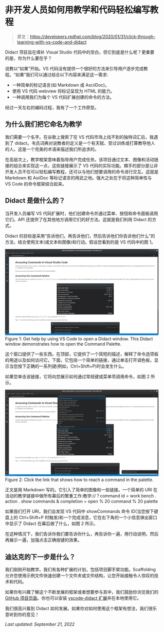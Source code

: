 # 非开发人员如何用教学和代码轻松编写教程

> 原文：<https://developers.redhat.com/blog/2020/01/31/click-through-learning-with-vs-code-and-didact>

Didact 项目旨在填补 Visual Studio 代码中的空白，但它到底是什么呢？更重要的是，你为什么要在乎？

说教以“如果”开始。VS 代码没有提供一个很好的方法来引导用户逐步完成教程。“如果”我们可以通过结合以下内容来满足这一需求:

*   一种简单的标记语言(如 Markdown 或 AsciiDoc)。
*   使用 VS 代码 webview 将标记呈现为 HTML 的能力。
*   一种调用我们为每个 VS 代码扩展创建的命令的方法。

经过一天左右的编码过程，我有了一个工作原型。

## 为什么我们把它命名为教学

我们需要一个名字。在谷歌上搜索了在 VS 代码市场上找不到的独特词汇后，我遇到了 didact。韦氏词典对说教者的定义是一个有天赋、受过训练或打算教导他人的人。这是一个完美的术语来描述我们所追求的。

在高层次上，教学框架意味着指导用户完成任务。该项目通过文本、图像和活动链接的组合来实现这一点，这些链接展示了 VS 代码的实际功能。棘手的部分是让非开发人员不仅可以轻松编写教程，还可以与他们想要调用的命令进行交互。这就是 Markdown 和 AsiiDoc 等标记语言的用武之地。强大之处在于将这种简单性与 VS Code 的命令框架结合起来。

## Didact 是做什么的？

当开发人员编写 VS 代码扩展时，他们创建命令并通过菜单、按钮和命令面板调用它们。API 还提供了在其他地方调用它们的好方法。这就是我们利用 Didact 的方式。

Didact 的目标是采用“告诉他们，再告诉他们，然后告诉他们你告诉他们什么”的方法，结合使用文本(或文本和图像)和行动。假设您看到的是 VS 代码中的图 1。

[![The Didact window and the Command Palette shown.](img/20d38a74c05edb802222533116a8d7a8.png)](/sites/default/files/blog/2020/01/didact-view-command-palette-example.png)Figure 1: Get help by using VS Code to open a Didact window. This Didact window demonstrates how to open the Command Palette.

这个窗口提供了一些东西。在顶部，它提供了一个简短的描述，解释了命令选项板的用途以及如何访问它。下面，它包括一个简单的链接，通过单击打开调色板，显示当您按下正确的一系列键(例如，Ctrl+Shift+P)时会发生什么。

如果您单击该链接，它将向您展示如何通过常规键或菜单项调用命令，如图 2 所示。

[![Shows the link to reach a command in the palette.](img/a0ac35a1ec2d0a27f503d9e3ab99edb9.png)](/sites/default/files/blog/2020/01/didact-view-command-palette-example2.png)Figure 2: Click the link that shows how to reach a command in the palette.

正文是用 Markdown 写的。它引入了简单的图像和一些链接。一个简单的 URI 在活动的教学链接中做所有幕后的繁重工作:教学://？command id = work bench . action . show commands & completion = open % 20 command % 20 palette

如果我们打开 URI，我们会发现 VS 代码中 showCommands 命令 ID(当您按下键盘上的 Ctrl+Shift+P 时触发)和一个完成消息，它在右下角的一个小信息弹出窗口中显示了 Didact 在幕后做了什么，如图 2 所示。

在这种情况下，我们告诉你我们要告诉你什么，再告诉你一遍，用行动说明，然后再展示一遍，加强点击正确按键的效果。

## 迪达克的下一步是什么？

我们刚刚开始教学。我们有各种扩展的计划，包括项目脚手架功能。Scaffolding 允许您使用示例文件快速创建一个文件夹或文件结构，让您开始接触令人惊叹的技术和代码。

如果你有兴趣了解这个不断发展的框架或者想要参与其中，我们鼓励你浏览我们的 [GitHub 项目页面](https://github.com/redhat-developer/vscode-didact)。你也可以安装 [vscode-didact 扩展](https://marketplace.visualstudio.com/items?itemName=redhat.vscode-didact)并在本地使用它。

我们很高兴看到 Didact 如何发展。如果你对如何使用这个框架有想法，我们很乐意听到你的意见！

*Last updated: September 21, 2022*